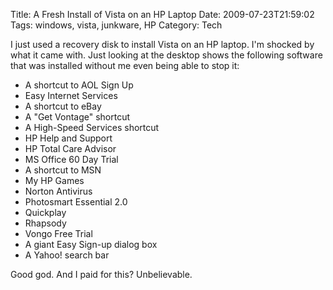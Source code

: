 Title: A Fresh Install of Vista on an HP Laptop
Date: 2009-07-23T21:59:02
Tags: windows, vista, junkware, HP
Category: Tech


I just used a recovery disk to install Vista on an HP laptop. I'm shocked by what it came with. Just looking at the desktop shows the following software that was installed without me even being able to stop it:

 - A shortcut to AOL Sign Up
 - Easy Internet Services
 - A shortcut to eBay
 - A "Get Vontage" shortcut
 - A High-Speed Services shortcut
 - HP Help and Support
 - HP Total Care Advisor
 - MS Office 60 Day Trial
 - A shortcut to MSN
 - My HP Games
 - Norton Antivirus
 - Photosmart Essential 2.0
 - Quickplay
 - Rhapsody
 - Vongo Free Trial
 - A giant Easy Sign-up dialog box
 - A Yahoo! search bar

Good god. And I paid for this? Unbelievable.
